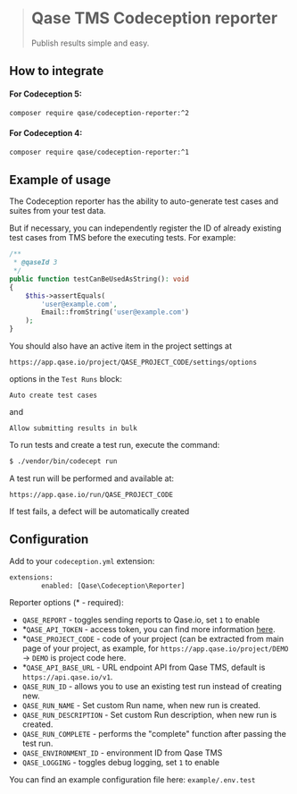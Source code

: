 > # Qase TMS Codeception reporter
>
> Publish results simple and easy.

## How to integrate

#### For Codeception 5:
```bash
composer require qase/codeception-reporter:^2
```

#### For Codeception 4:
```bash
composer require qase/codeception-reporter:^1
```

## Example of usage

The Codeception reporter has the ability to auto-generate test cases
and suites from your test data.

But if necessary, you can independently register the ID of already
existing test cases from TMS before the executing tests. For example:

```php
/**
 * @qaseId 3
 */
public function testCanBeUsedAsString(): void
{
    $this->assertEquals(
        'user@example.com',
        Email::fromString('user@example.com')
    );
}
```

You should also have an active item in the project settings at

```
https://app.qase.io/project/QASE_PROJECT_CODE/settings/options
```

options in the `Test Runs` block:

```
Auto create test cases
```
and
```
Allow submitting results in bulk
```

To run tests and create a test run, execute the command:

```bash
$ ./vendor/bin/codecept run
```

A test run will be performed and available at:
```
https://app.qase.io/run/QASE_PROJECT_CODE
```

If test fails, a defect will be automatically created

## Configuration

Add to your `codeception.yml` extension:

```xml
extensions:
        enabled: [Qase\Codeception\Reporter]
```

Reporter options (* - required):

- `QASE_REPORT` - toggles sending reports to Qase.io, set `1` to enable
- *`QASE_API_TOKEN` - access token, you can find more information [here][auth].
- *`QASE_PROJECT_CODE` - code of your project (can be extracted from main page of your project,
  as example, for `https://app.qase.io/project/DEMO` -> `DEMO` is project code here.
- *`QASE_API_BASE_URL` - URL endpoint API from Qase TMS, default is `https://api.qase.io/v1`.
- `QASE_RUN_ID` - allows you to use an existing test run instead of creating new.
- `QASE_RUN_NAME` - Set custom Run name, when new run is created.
- `QASE_RUN_DESCRIPTION` - Set custom Run description, when new run is created.
- `QASE_RUN_COMPLETE` - performs the "complete" function after passing the test run.
- `QASE_ENVIRONMENT_ID` - environment ID from Qase TMS
- `QASE_LOGGING` - toggles debug logging, set `1` to enable

You can find an example configuration file here: `example/.env.test`

<!-- references -->

[auth]: https://developers.qase.io/#authentication
